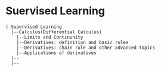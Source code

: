 <h1 style="center">Suervised Learning</h1>

```
|-Supervised Learning
  |--Calculus(Differential Calculus)
    |--Limits and Continunity
    |--Derivatives: definition and basic rules
    |--Derivatives: chain rule and other advanced topics
    |--Applications of derivatives
  |--
  |--
```

